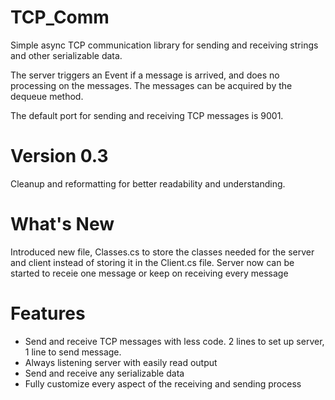 # TCP_Comm

Simple async TCP communication library for sending and receiving strings and other serializable data.

The server triggers an Event if a message is arrived, and does no processing on the messages.
The messages can be acquired by the dequeue method.

The default port for sending and receiving TCP messages is 9001.

# Version 0.3
Cleanup and reformatting for better readability and understanding.

# What's New
Introduced new file, Classes.cs to store the classes needed for the server and client instead of storing it in the Client.cs file.
Server now can be started to receie one message or keep on receiving every message

# Features
- Send and receive TCP messages with less code. 2 lines to set up server, 1 line to send message.
- Always listening server with easily read output
- Send and receive any serializable data
- Fully customize every aspect of the receiving and sending process
